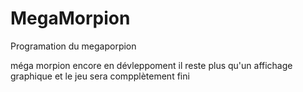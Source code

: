 # MegaMorpion
Programation du megaporpion


méga morpion encore en dévleppoment il reste plus qu'un affichage graphique et le jeu sera compplètement fini
